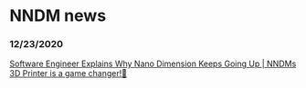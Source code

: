 # NNDM news


### 12/23/2020
[Software Engineer Explains Why Nano Dimension Keeps Going Up | NNDMs 3D Printer is a game changer!🚀](https://www.youtube.com/watch?v=HhFGan4wxcc)
